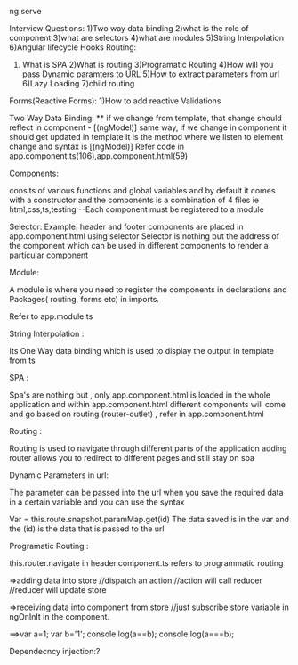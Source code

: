 <!-- This is how to run UI application -->
ng serve


Interview Questions:
1)Two way data binding
2)what is the role of component
3)what are selectors
4)what are modules
5)String Interpolation
6)Angular lifecycle Hooks
Routing:
 1) What is SPA
 2)What is routing
 3)Programatic Routing
 4)How will you pass Dynamic paramters to URL
 5)How to extract parameters from url
 6)Lazy Loading
 7)child routing
 
 Forms(Reactive Forms):
 1)How to add reactive Validations
 


Two Way Data Binding:
** if we change from template, that change should reflect in component - [(ngModel)]
same way, if we change in component it should get updated in template
It is the method where we listen to element change and syntax is [(ngModel)]
Refer code in app.component.ts(106),app.component.html(59)

Components:

 consits of various functions and global variables and by default it comes with  a constructor and the components is a combination of 4 files ie html,css,ts,testing
--Each component must be registered to a module



Selector:
Example: header and footer components are placed in app.component.html using selector
Selector is nothing but the address of the component  which can be used in different components to render a particular component



Module:

A module is where you need to  register the components in declarations and Packages( routing, forms etc) in imports.

Refer to app.module.ts

String Interpolation : 

Its One Way data binding which is used to display the output in template from ts

SPA :

Spa's are nothing but , only app.component.html is loaded in the whole application and within app.component.html different components will come and go based on routing (router-outlet) , refer in app.component.html


Routing :

Routing is used to navigate through different parts of the application adding router allows you to redirect to different pages and still stay on spa

Dynamic Parameters in url:

The parameter can be passed into the url when you save the required data in a certain variable and you can use the syntax

Var = this.route.snapshot.paramMap.get(id)
The data saved is in the var and the (id) is the data that is passed to the url	

Programatic Routing : 

this.router.navigate in header.component.ts refers to programmatic routing

=>adding data into store
//dispatch an action
//action will call reducer
//reducer will update store

=>receiving data into component from store
//just subscribe store variable in ngOnInIt in the component.


==>var a=1;
var  b='1';
console.log(a==b);
console.log(a===b);





Dependecncy injection:?